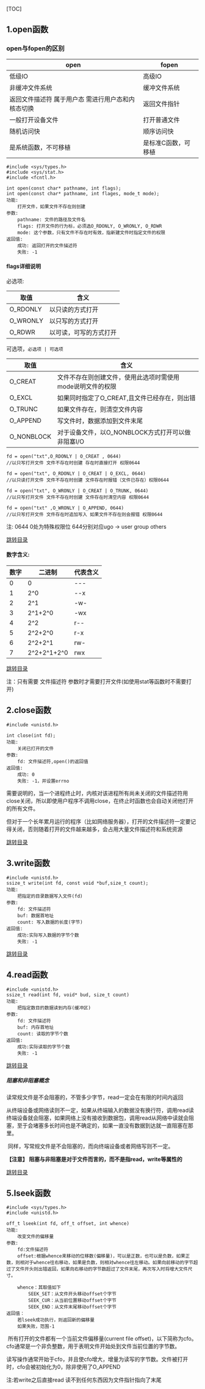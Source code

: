 [TOC]

## 1.open函数

### 	open与fopen的区别

| open                                               | fopen               |
| -------------------------------------------------- | ------------------- |
| 低级IO                                             | 高级IO              |
| 非缓冲文件系统                                     | 缓冲文件系统        |
| 返回文件描述符 属于用户态 需进行用户态和内核态切换 | 返回文件指针        |
| 一般打开设备文件                                   | 打开普通文件        |
| 随机访问快                                         | 顺序访问快          |
| 是系统函数，不可移植                               | 是标准C函数，可移植 |



```
#include <sys/types.h>
#include <sys/stat.h>
#include <fcntl.h>

int open(const char* pathname, int flags);
int open(const char* pathname, int flages, mode_t mode);
功能:
	打开文件，如果文件不存在则创建
参数:
	pathname: 文件的路径及文件名
	flags: 打开文件的行为标，必须选O_RDONLY, O_WRONLY, O_RDWR
	mode: 这个参数，只有文件不存在时有效，指新建文件时指定文件的权限
返回值:
	成功: 返回打开的文件描述符
	失败: -1
```

#### flags详细说明

必选项:

| 取值     | 含义                   |
| -------- | ---------------------- |
| O_RDONLY | 以只读的方式打开       |
| O_WRONLY | 以只写的方式打开       |
| O_RDWR   | 以可读，可写的方式打开 |

可选项，`必选项 | 可选项`

| 取值       | 含义                                                       |
| ---------- | ---------------------------------------------------------- |
| O_CREAT    | 文件不存在则创建文件，使用此选项时需使用mode说明文件的权限 |
| O_EXCL     | 如果同时指定了O_CREAT,且文件已经存在，则出错               |
| O_TRUNC    | 如果文件存在，则清空文件内容                               |
| O_APPEND   | 写文件时，数据添加到文件末尾                               |
| O_NONBLOCK | 对于设备文件，以O_NONBLOCK方式打开可以做非阻塞I/O          |

```
fd = open("txt",O_RDONLY | O_CREAT , 0644)
//以只写打开文件 文件不存在时创建 存在时直接打开 权限0644 

fd = open("txt", O_RDONLY | O_CREAT | O_EXCL, 0644)
//以只读打开文件 文件不存在时创建 文件存在时报错（文件已存在）权限0644

fd = open("txt", O_WRONLY | O_CREAT | O_TRUNK, 0644)
//以只写打开文件 文件不存在时创建 文件存在时清空内容 权限0644

fd = open("txt" ,O_WRONLY | O_APPEND, 0644)
//以只写打开文件 文件存在时追加写入 如果文件不存在则会报错 权限0644
```



注: 0644 	0处为特殊权限位 644分别对应ugo -> user group others

[跳转目录](#目录)

#### 数字含义:

| 数字 | 二进制      | 代表含义 |
| ---- | ----------- | -------- |
| 0    | 0           | ---      |
| 1    | 2^0         | --x      |
| 2    | 2^1         | -w-      |
| 3    | 2^1+2^0     | -wx      |
| 4    | 2^2         | r--      |
| 5    | 2^2+2^0     | r-x      |
| 6    | 2^2+2^1     | rw-      |
| 7    | 2^2+2^1+2^0 | rwx      |

[跳转目录](#目录)

注：只有需要 文件描述符 参数时才需要打开文件(如使用stat等函数时不需要打开)

## 2.close函数

```
#include <unistd.h>

int close(int fd);
功能:
	关闭已打开的文件
参数:
	fd: 文件描述符,open()的返回值
返回值:
	成功: 0
	失败: -1，并设置errno
```

​	需要说明的，当一个进程终止时，内核对该进程所有尚未关闭的文件描述符用close关闭，所以即使用户程序不调用close，在终止时函数也会自动关闭他打开的所有文件。

​	但对于一个长年累月运行的程序（比如网络服务器），打开的文件描述符一定要记得关闭，否则随着打开的文件越来越多，会占用大量文件描述符和系统资源

[跳转目录](#目录)

## 3.write函数

```
#include <unistd.h>
ssize_t write(int fd, const void *buf,size_t count);
功能:
	把指定的目录数据写入文件(fd)
参数:
	fd: 文件描述符
	buf: 数据首地址
	count: 写入数据的长度(字节)
返回值:
	成功:实际写入数据的字节个数
	失败: -1
```

[跳转目录](#目录)

## 4.read函数

```
#include <unistd.h>
ssize_t read(int fd, void* bud, size_t count)
功能:
	把指定数目的数据读到内存(缓冲区)
参数:
	fd: 文件描述符
	buf: 内存首地址
	count: 读取的字节个数
返回值:
	成功:实际读取的字节个数
	失败: -1
```

[跳转目录](#目录)



##### 阻塞和非阻塞概念

​	读常规文件是不会阻塞的，不管多少字节，read一定会在有限的时间内返回

从终端设备或网络读则不一定，如果从终端输入的数据没有换行符，调用read读终端设备就会阻塞，如果网络上没有接收到数据包，调用read从网络中读就会阻塞，至于会堵塞多长时间也是不确定的，如果一直没有数据到达就一直阻塞在那里。

​	同样，写常规文件是不会阻塞的，而向终端设备或者网络写则不一定。

**【注意】 阻塞与非阻塞是对于文件而言的，而不是指read，write等属性的**



[跳转目录](#目录)

## 5.lseek函数



```
#include <sys/types.h>
#include <unistd.h>

off_t lseek(int fd, off_t offset, int whence)
功能:
	改变文件的偏移量
参数:
	fd:文件描述符
	offset:根据whence来移动的位移数(偏移量)，可以是正数，也可以是负数，如果正数，则相对于whence往右移动，如果是负数，则相对whence往左移动。如果向前移动的字节超过了文件开头则出错返回，如果向右移动的字节数超过了文件末尾，再次写入时将增大文件尺寸。
	
	whence：其取值如下
		SEEK_SET：从文件开头移动offset个字节
		SEEK_CUR：从当前位置移动offset个字节
		SEEK_END：从文件末尾移动offset个字节
返回值：
	若lseek成功执行，则返回新的偏移量
	如果失败，范围-1
```



​	所有打开的文件都有一个当前文件偏移量(current file offset)，以下简称为cfo。cfo通常是一个非负整数，用于表明文件开始处到文件当前位置的字节数。

​	读写操作通常开始于cfo，并且使cfo增大，增量为读写的字节数。文件被打开时，cfo会被初始化为0，除非使用了O_APPEND

注:若write之后直接read 读不到任何东西因为文件指针指向了末尾